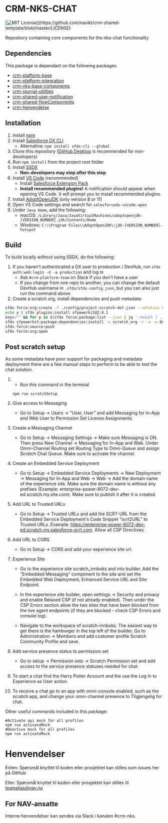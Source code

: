 # CRM-NKS-CHAT

[![MIT License](https://img.shields.io/apm/l/atomic-design-ui.svg?)](https://github.com/navikt/crm-shared-template/blob/master/LICENSE)

Repository containing core components for the nks-chat functionality

## Dependencies

This package is dependant on the following packages

-   [crm-platform-base](https://github.com/navikt/crm-platform-base)
-   [crm-platform-integration](https://github.com/navikt/crm-platform-integration)
-   [crm-nks-base-components](https://github.com/navikt/crm-nks-base-components)
-   [crm-journal-utilities](https://github.com/navikt/crm-journal-utilities)
-   [crm-shared-user-notification](https://github.com/navikt/crm-shared-user-notification)
-   [crm-shared-flowComponents](https://github.com/navikt/crm-shared-flowComponents)
-   [crm-henvendelse](https://github.com/navikt/crm-henvendelse)

## Installation

1. Install [npm](https://nodejs.org/en/download/)
1. Install [Salesforce DX CLI](https://developer.salesforce.com/tools/sfdxcli)
    - Alternative: `npm install sfdx-cli --global`
1. Clone this repository ([GitHub Desktop](https://desktop.github.com) is recommended for non-developers)
1. Run `npm install` from the project root folder
1. Install [SSDX](https://github.com/navikt/ssdx)
    - **Non-developers may stop after this step**
1. Install [VS Code](https://code.visualstudio.com) (recommended)
    - Install [Salesforce Extension Pack](https://marketplace.visualstudio.com/items?itemName=salesforce.salesforcedx-vscode)
    - **Install recommended plugins!** A notification should appear when opening VS Code. It will prompt you to install recommended plugins.
1. Install [AdoptOpenJDK](https://adoptopenjdk.net) (only version 8 or 11)
1. Open VS Code settings and search for `salesforcedx-vscode-apex`
1. Under `Java Home`, add the following:
    - macOS: `/Library/Java/JavaVirtualMachines/adoptopenjdk-[VERSION_NUMBER].jdk/Contents/Home`
    - Windows: `C:\\Program Files\\AdoptOpenJDK\\jdk-[VERSION_NUMBER]-hotspot`

## Build

To build locally without using SSDX, do the following:

1. If you haven't authenticated a DX user to production / DevHub, run `sfdx auth:web:login -d -a production` and log in
    - Ask `#crm-platform-team` on Slack if you don't have a user
    - If you change from one repo to another, you can change the default DevHub username in `.sfdx/sfdx-config.json`, but you can also just run the command above
2. Create a scratch org, install dependencies and push metadata:

```bash
sfdx force:org:create -f ./config/project-scratch-def.json --setalias scratch_org --durationdays 1 --setdefaultusername
echo y | sfdx plugins:install sfpowerkit@2.0.1
keys="" && for p in $(sfdx force:package:list --json | jq '.result | .[].Name' -r); do keys+=$p":{key} "; done
sfdx sfpowerkit:package:dependencies:install -u scratch_org -r -a -w 60 -k ${keys}
sfdx force:source:push
sfdx force:org:open
```

## Post scratch setup

As some metadata have poor support for packaging and metadata deployment there are a few manual steps to perform to be able to test the chat solution.

1.  -   Run this command in the terminal

    ```
    npm run scratchSetup
    ```

2.  Give access to Messaging

    -   Go to Setup -> Users -> "User, User" and add Messaging for In-App and Web User to Permission Set License Assignments.

3.  Create a Messaging Channel

    -   Go to Setup -> Messaging Settings -> Make sure Messaging is ON. Then press New Channel -> Messaging for In-App and Web. Under Omni-Channel Routing set Routing Type to Omni-Queue and assign Scratch Chat Queue. Make sure to activate the channel.

4.  Create an Embedded Service Deployment

    -   Go to Setup -> Embedded Service Deployments -> New Deployment -> Messaging for In-App and Web -> Web -> Add the domain name of the experience site. Make sure the domain name is without any prefixes (Example: enterprise-power-8072-dev-ed.scratch.my.site.com). Make sure to publish it after it is created.

5.  Add URL to Trusted URLs

    -   Go to Setup -> Trusted URLs and add the SCRT-URL from the Embedded Service Deployment's Code Snippet "scrt2URL" to Trusted URLs. Example: https://enterprise-power-8072-dev-ed.scratch.my.salesforce-scrt.com. Allow all CSP Directives.

6.  Add URL to CORS

    -   Go to Setup -> CORS and add your experience site url.

7.  Experience Site

    -   Go to the experience site scratch_innboks and into builder. Add the "Embedded Messaging" component to the site and set the Embedded Web Deployment, Enhanced Service URL and Site Endpoint.

    -   In the experience site builder, open settings -> Security and privacy and enable Relaxed CSP (if not already enabled). Then under the CSP Errors section allow the two sites that have been blocked from the live agent endpoints (if they are blocked - check CSP Errors and console log).
    -   Navigate to the workspace of scratch-innboks. The easiest way to get there is the hamburger in the top left of the builder. Go to Administration -> Members and add customer profile Scratch Community Profile and save.

8.  Add service presence status to permission set

    -   Go to setup -> Permission sets -> Scratch Permission set and add access to the service presence statuses needed for chat.

9.  To start a chat find the Harry Potter Account and the use the Log In to Experience as User action.
10. To receive a chat go to an app with omni-console enabled, such as the scratch app, and change your omni-channel presence to Tilgjengelig for chat.

Other useful commands included in this package:

```
#Activate api mock for all profiles
npm run activateMock
#Deactive mock for all profiles
npm run activateMock
```

# Henvendelser

Enten:
Spørsmål knyttet til koden eller prosjektet kan stilles som issues her på GitHub

Eller:
Spørsmål knyttet til koden eller prosjektet kan stilles til teamalias@nav.no

## For NAV-ansatte

Interne henvendelser kan sendes via Slack i kanalen #crm-nks.
